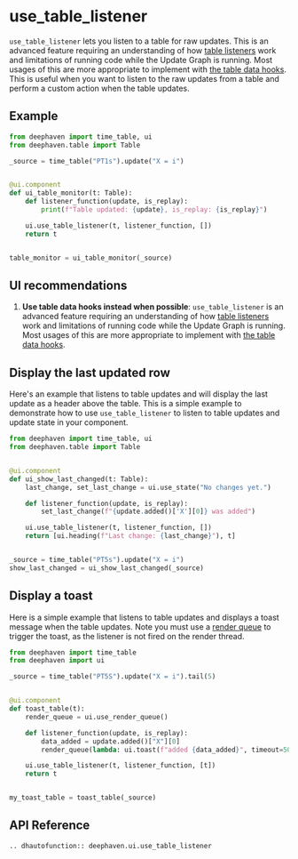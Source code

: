 # use_table_listener

`use_table_listener` lets you listen to a table for raw updates. This is an advanced feature requiring an understanding of how [table listeners](https://deephaven.io/core/docs/how-to-guides/table-listeners-python/) work and limitations of running code while the Update Graph is running. Most usages of this are more appropriate to implement with [the table data hooks](./overview.md#data-hooks). This is useful when you want to listen to the raw updates from a table and perform a custom action when the table updates.

## Example

```python
from deephaven import time_table, ui
from deephaven.table import Table

_source = time_table("PT1s").update("X = i")


@ui.component
def ui_table_monitor(t: Table):
    def listener_function(update, is_replay):
        print(f"Table updated: {update}, is_replay: {is_replay}")

    ui.use_table_listener(t, listener_function, [])
    return t


table_monitor = ui_table_monitor(_source)
```

## UI recommendations

1. **Use table data hooks instead when possible**: `use_table_listener` is an advanced feature requiring an understanding of how [table listeners](https://deephaven.io/core/docs/how-to-guides/table-listeners-python/) work and limitations of running code while the Update Graph is running. Most usages of this are more appropriate to implement with [the table data hooks](./overview.md#data-hooks).

## Display the last updated row

Here's an example that listens to table updates and will display the last update as a header above the table. This is a simple example to demonstrate how to use `use_table_listener` to listen to table updates and update state in your component.

```python
from deephaven import time_table, ui
from deephaven.table import Table


@ui.component
def ui_show_last_changed(t: Table):
    last_change, set_last_change = ui.use_state("No changes yet.")

    def listener_function(update, is_replay):
        set_last_change(f"{update.added()['X'][0]} was added")

    ui.use_table_listener(t, listener_function, [])
    return [ui.heading(f"Last change: {last_change}"), t]


_source = time_table("PT5s").update("X = i")
show_last_changed = ui_show_last_changed(_source)
```

## Display a toast

Here is a simple example that listens to table updates and displays a toast message when the table updates. Note you must use a [render queue](./use_render_queue.md) to trigger the toast, as the listener is not fired on the render thread.

```python
from deephaven import time_table
from deephaven import ui

_source = time_table("PT5S").update("X = i").tail(5)


@ui.component
def toast_table(t):
    render_queue = ui.use_render_queue()

    def listener_function(update, is_replay):
        data_added = update.added()["X"][0]
        render_queue(lambda: ui.toast(f"added {data_added}", timeout=5000))

    ui.use_table_listener(t, listener_function, [t])
    return t


my_toast_table = toast_table(_source)
```

## API Reference

```{eval-rst}
.. dhautofunction:: deephaven.ui.use_table_listener
```
